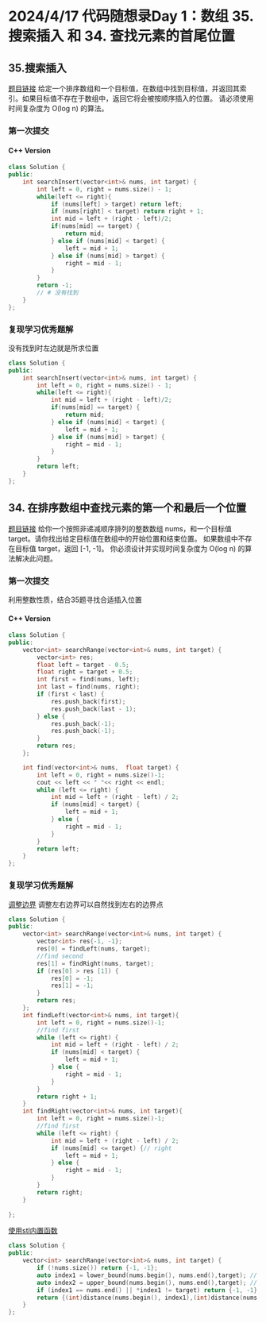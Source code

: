 # 2024/4/17 代码随想录Day 1：数组 35.搜索插入 和 34. 查找元素的首尾位置
## 35.搜索插入
[题目链接](https://leetcode.cn/problems/search-insert-position/description/) 给定一个排序数组和一个目标值，在数组中找到目标值，并返回其索引。如果目标值不存在于数组中，返回它将会被按顺序插入的位置。
请必须使用时间复杂度为 O(log n) 的算法。

### 第一次提交
#### C++ Version
```cpp
class Solution {
public:
    int searchInsert(vector<int>& nums, int target) {
        int left = 0, right = nums.size() - 1;
        while(left <= right){
            if (nums[left] > target) return left;
            if (nums[right] < target) return right + 1;            
            int mid = left + (right - left)/2;
            if(nums[mid] == target) {
                return mid;
            } else if (nums[mid] < target) {
                left = mid + 1;
            } else if (nums[mid] > target) {
                right = mid - 1;
            }
        }
        return -1;
        // # 没有找到        
    }
};
```
### 复现学习优秀题解
没有找到时左边就是所求位置
```cpp
class Solution {
public:
    int searchInsert(vector<int>& nums, int target) {
        int left = 0, right = nums.size() - 1;
        while(left <= right){       
            int mid = left + (right - left)/2;
            if(nums[mid] == target) {
                return mid;
            } else if (nums[mid] < target) {
                left = mid + 1;
            } else if (nums[mid] > target) {
                right = mid - 1;
            }
        }
        return left;  
    }
};
```
## 34. 在排序数组中查找元素的第一个和最后一个位置
[题目链接](https://leetcode.cn/problems/find-first-and-last-position-of-element-in-sorted-array/description/) 给你一个按照非递减顺序排列的整数数组 nums，和一个目标值 target。请你找出给定目标值在数组中的开始位置和结束位置。
如果数组中不存在目标值 target，返回 [-1, -1]。
你必须设计并实现时间复杂度为 O(log n) 的算法解决此问题。

### 第一次提交
利用整数性质，结合35题寻找合适插入位置
#### C++ Version
```cpp
class Solution {
public:
    vector<int> searchRange(vector<int>& nums, int target) {
        vector<int> res;
        float left = target - 0.5;
        float right = target + 0.5;
        int first = find(nums, left);
        int last = find(nums, right);
        if (first < last) {
            res.push_back(first);
            res.push_back(last - 1);      
        } else {
            res.push_back(-1);
            res.push_back(-1);
        }
        return res;
    };

    int find(vector<int>& nums,  float target) {
        int left = 0, right = nums.size()-1;
        cout << left << " "<< right << endl;
        while (left <= right) {
            int mid = left + (right - left) / 2;
            if (nums[mid] < target) {
                left = mid + 1;
            } else {
                right = mid - 1;
            }
        }
        return left;
    }
};
```
### 复现学习优秀题解
[调整边界](https://leetcode.cn/problems/find-first-and-last-position-of-element-in-sorted-array/solutions/504484/zai-pai-xu-shu-zu-zhong-cha-zhao-yuan-su-de-di-3-4/)
调整左右边界可以自然找到左右的边界点
```cpp
class Solution {
public:
    vector<int> searchRange(vector<int>& nums, int target) {
        vector<int> res{-1, -1};
        res[0] = findLeft(nums, target);
        //find second
        res[1] = findRight(nums, target);
        if (res[0] > res [1]) {
            res[0] = -1;
            res[1] = -1;
        }
        return res;
    };
    int findLeft(vector<int>& nums, int target){
        int left = 0, right = nums.size()-1;
        //find first
        while (left <= right) {
            int mid = left + (right - left) / 2;
            if (nums[mid] < target) {
                left = mid + 1;
            } else {
                right = mid - 1;
            }
        }
        return right + 1;
    }
    int findRight(vector<int>& nums, int target){
        int left = 0, right = nums.size()-1;
        //find first
        while (left <= right) {
            int mid = left + (right - left) / 2;
            if (nums[mid] <= target) {// right
                left = mid + 1;
            } else {
                right = mid - 1;
            }
        }
        return right;
    }
       
};
```
[使用stl内置函数](https://leetcode.cn/problems/find-first-and-last-position-of-element-in-sorted-array/solutions/2724102/c-stl-nei-zhi-han-shu-7xing-miao-sha-mo-14tk4/)
```cpp
class Solution {
public:
    vector<int> searchRange(vector<int>& nums, int target) {
        if (!nums.size()) return {-1, -1};
        auto index1 = lower_bound(nums.begin(), nums.end(),target); // 返回第一个大于等于迭代器
        auto index2 = upper_bound(nums.begin(), nums.end(),target); // 返回第一个大于tar的迭代器
        if (index1 == nums.end() || *index1 != target) return {-1, -1}; // 这个值根本不存在
        return {(int)distance(nums.begin(), index1),(int)distance(nums.begin(), index2 - 1)};
    }
};

